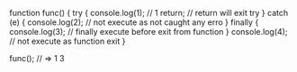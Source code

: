 function func() {
  try {
    console.log(1); // 1
    return; // return will exit try
  } catch (e) {
    console.log(2); // not execute as not caught any erro
  } finally {
    console.log(3); // finally execute before exit from function
  }
  console.log(4); // not execute as function exit
}



func(); // => 1 3
